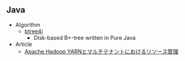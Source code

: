 ## Java

+ Algorithm
    + [btree4j](https://github.com/myui/btree4j)
        + Disk-based B+-tree written in Pure Java
+ Article
    + [Apache Hadoop YARNとマルチテナントにおけるリソース管理](https://www.slideshare.net/Cloudera_jp/apache-hadoop-yarn-107568692)
